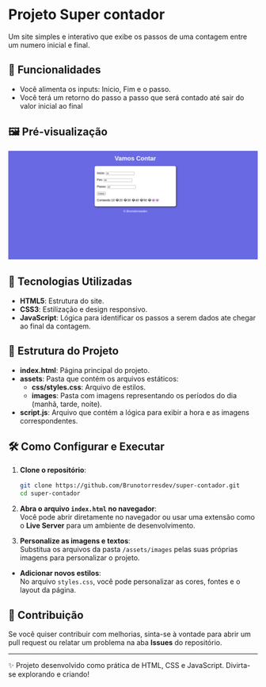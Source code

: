 # Projeto Super contador

Um site simples e interativo que exibe os passos de uma contagem entre um numero inicial e final.

## 🌟 Funcionalidades

- Você alimenta os inputs: Inicio, Fim e o passo.
- Você terá um retorno do passo a passo que será contado até sair do valor inicial ao final

## 🖼️ Pré-visualização

![Imagem do sistema](/assets/images/image.png)

## 🚀 Tecnologias Utilizadas

- **HTML5**: Estrutura do site.
- **CSS3**: Estilização e design responsivo.
- **JavaScript**: Lógica para identificar os passos a serem dados ate chegar ao final da contagem.

## 📂 Estrutura do Projeto

- **index.html**: Página principal do projeto.
- **assets**: Pasta que contém os arquivos estáticos:
  - **css/styles.css**: Arquivo de estilos.
  - **images**: Pasta com imagens representando os períodos do dia (manhã, tarde, noite).
- **script.js**: Arquivo que contém a lógica para exibir a hora e as imagens correspondentes.

## 🛠️ Como Configurar e Executar

1. **Clone o repositório**:

   ```bash
   git clone https://github.com/Brunotorresdev/super-contador.git
   cd super-contador

   ```

2. **Abra o arquivo `index.html` no navegador**:  
   Você pode abrir diretamente no navegador ou usar uma extensão como o **Live Server** para um ambiente de desenvolvimento.

3. **Personalize as imagens e textos**:  
   Substitua os arquivos da pasta `/assets/images` pelas suas próprias imagens para personalizar o projeto.

- **Adicionar novos estilos**:  
  No arquivo `styles.css`, você pode personalizar as cores, fontes e o layout da página.

## 🔗 Contribuição

Se você quiser contribuir com melhorias, sinta-se à vontade para abrir um pull request ou relatar um problema na aba **Issues** do repositório.

---

✨ Projeto desenvolvido como prática de HTML, CSS e JavaScript. Divirta-se explorando e criando!
